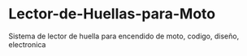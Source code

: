 # Lector-de-Huellas-para-Moto
Sistema de lector de huella para encendido de moto, codigo, diseño, electronica
